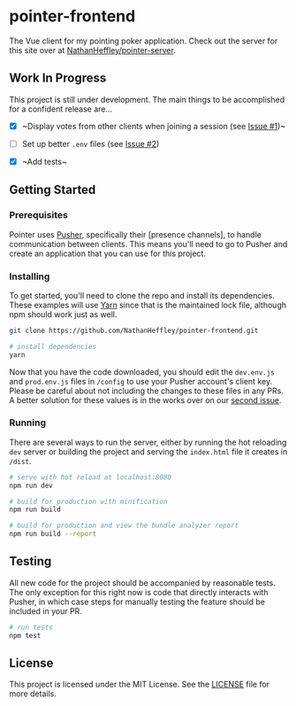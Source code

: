 # pointer-frontend

The Vue client for my pointing poker application. Check out the server for this site over at [NathanHeffley/pointer-server](https://github.com/NathanHeffley/pointer-server).

## Work In Progress

This project is still under development. The main things to be accomplished for a confident release are...

- [x] ~Display votes from other clients when joining a session (see [Issue #1](https://github.com/NathanHeffley/pointer-frontend/issues/1))~

- [ ] Set up better `.env` files (see [Issue #2](https://github.com/NathanHeffley/pointer-frontend/issues/2))

- [x] ~Add tests~

## Getting Started

### Prerequisites

Pointer uses [Pusher](https://pusher.com/), specifically their [presence channels], to handle communication between clients. This means you'll need to go to Pusher and create an application that you can use for this project.

### Installing

To get started, you'll need to clone the repo and install its dependencies. These examples will use [Yarn](https://yarnpkg.com/) since that is the maintained lock file, although npm should work just as well.

``` bash
git clone https://github.com/NathanHeffley/pointer-frontend.git
```

``` bash
# install dependencies
yarn
```

Now that you have the code downloaded, you should edit the `dev.env.js` and `prod.env.js` files in `/config` to use your Pusher account's client key. Please be careful about not including the changes to these files in any PRs. A better solution for these values is in the works over on our [second issue](https://github.com/NathanHeffley/pointer-frontend/issues/2).

### Running

There are several ways to run the server, either by running the hot reloading `dev` server or building the project and serving the `index.html` file it creates in `/dist`.

``` bash
# serve with hot reload at localhost:8080
npm run dev

# build for production with minification
npm run build

# build for production and view the bundle analyzer report
npm run build --report
```

## Testing

All new code for the project should be accompanied by reasonable tests. The only exception for this right now is code that directly interacts with Pusher, in which case steps for manually testing the feature should be included in your PR.

``` bash
# run tests
npm test
```

## License

This project is licensed under the MIT License. See the [LICENSE](LICENSE) file for more details.
